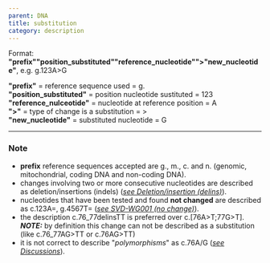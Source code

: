 ```yaml
---
parent: DNA
title: substitution
category: description
---
```


Format:   **"prefix""position_substituted""reference_nucleotide"">"new_nucleotide"**,  e.g. g.123A>G

**"prefix"**  =  reference sequence used  =  g.<br>
**"position_substituted"**  =  position nucleotide sustituted  =  123<br>
**"reference_nulceotide"**  =  nucleotide at reference position =  A<br>
**">"**  =  type of change is a substitution =  ><br>
**"new_nucleotide"**  =  substituted nucleotide  =  G

---

### Note

*	**prefix** reference sequences accepted are g., m., c. and n. (genomic, mitochondrial, coding DNA and non-coding DNA).
*	changes involving two or more consecutive nucleotides are described as deletion/insertions (indels) ([_see Deletion/insertion (delins)_](/recommendations/DNA/variant/delins/)).
*	nucleotides that have been tested and found **not changed** are described as c.123A=, g.4567T= ([_see SVD-WG001 (no change)_](http://www.hgvs.org/mutnomen/accepted001.html)).
*	the description c.76_77delinsTT is preferred over c.[76A>T;77G>T].<br> 
_**NOTE:**_ by definition this change can not be described as a substitution (like c.76\_77AG>TT or c.76AG>TT)
*	it is not correct to describe "_polymorphisms_" as c.76A/G ([_see Discussions_](/recommendations/DNA/variant/substitution/#polymorphism)).
